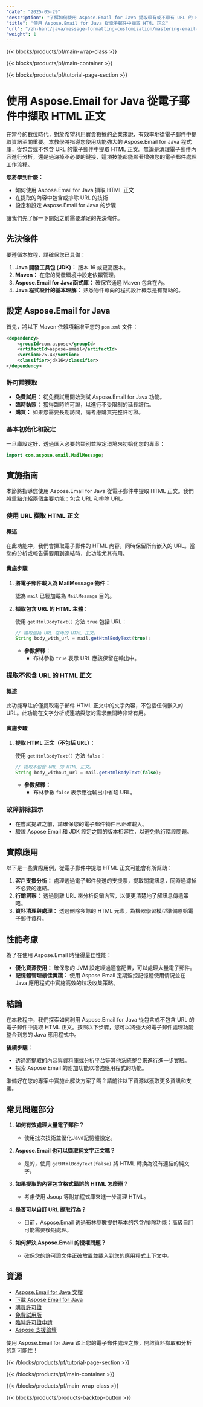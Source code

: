 ```yaml
---
"date": "2025-05-29"
"description": "了解如何使用 Aspose.Email for Java 提取帶有或不帶有 URL 的 HTML 正文，從而增強您的電子郵件處理工作流程。"
"title": "使用 Aspose.Email for Java 從電子郵件中擷取 HTML 正文"
"url": "/zh-hant/java/message-formatting-customization/mastering-email-html-extraction-aspose-java/"
"weight": 1
---
```


{{< blocks/products/pf/main-wrap-class >}}

{{< blocks/products/pf/main-container >}}

{{< blocks/products/pf/tutorial-page-section >}}
# 使用 Aspose.Email for Java 從電子郵件中擷取 HTML 正文

在當今的數位時代，對於希望利用寶貴數據的企業來說，有效率地從電子郵件中提取資訊至關重要。本教學將指導您使用功能強大的 Aspose.Email for Java 程式庫，從包含或不包含 URL 的電子郵件中提取 HTML 正文。無論是清理電子郵件內容進行分析，還是過濾掉不必要的鏈接，這項技能都能顯著增強您的電子郵件處理工作流程。

**您將學到什麼：**
- 如何使用 Aspose.Email for Java 擷取 HTML 正文
- 在提取的內容中包含或排除 URL 的技術
- 設定和設定 Aspose.Email for Java 的步驟

讓我們先了解一下開始之前需要滿足的先決條件。

## 先決條件

要遵循本教程，請確保您已具備：

1. **Java 開發工具包 (JDK)：** 版本 16 或更高版本。
2. **Maven：** 在您的開發環境中設定依賴管理。
3. **Aspose.Email for Java函式庫：** 確保它通過 Maven 包含在內。
4. **Java 程式設計的基本理解：** 熟悉物件導向的程式設計概念是有幫助的。

## 設定 Aspose.Email for Java

首先，將以下 Maven 依賴項新增至您的 `pom.xml` 文件：

```xml
<dependency>
    <groupId>com.aspose</groupId>
    <artifactId>aspose-email</artifactId>
    <version>25.4</version>
    <classifier>jdk16</classifier>
</dependency>
```

### 許可證獲取

- **免費試用：** 從免費試用開始測試 Aspose.Email for Java 功能。
- **臨時執照：** 獲得臨時許可證，以進行不受限制的延長評估。
- **購買：** 如果您需要長期訪問，請考慮購買完整許可證。

### 基本初始化和設定

一旦庫設定好，透過匯入必要的類別並設定環境來初始化您的專案：

```java
import com.aspose.email.MailMessage;
```

## 實施指南

本節將指導您使用 Aspose.Email for Java 從電子郵件中提取 HTML 正文。我們將重點介紹兩個主要功能：包含 URL 和排除 URL。

### 使用 URL 擷取 HTML 正文

#### 概述

在此功能中，我們會擷取電子郵件的 HTML 內容，同時保留所有嵌入的 URL。當您的分析或報告需要用到連結時，此功能尤其有用。

#### 實施步驟

1. **將電子郵件載入為 MailMessage 物件：**
   
   認為 `mail` 已經加載為 `MailMessage` 目的。

2. **擷取包含 URL 的 HTML 主體：**

   使用 `getHtmlBodyText()` 方法 `true` 包括 URL：

   ```java
   // 擷取包括 URL 在內的 HTML 正文。
   String body_with_url = mail.getHtmlBodyText(true);
   ```

   - **參數解釋：** 
     - 布林參數 `true` 表示 URL 應該保留在輸出中。

### 提取不包含 URL 的 HTML 正文

#### 概述

此功能專注於僅提取電子郵件 HTML 正文中的文字內容，不包括任何嵌入的 URL。此功能在文字分析或連結與您的需求無關時非常有用。

#### 實施步驟

1. **提取 HTML 正文（不包括 URL）：**

   使用 `getHtmlBodyText()` 方法 `false`：

   ```java
   // 提取不包含 URL 的 HTML 正文。
   String body_without_url = mail.getHtmlBodyText(false);
   ```

   - **參數解釋：** 
     - 布林參數 `false` 表示應從輸出中省略 URL。

### 故障排除提示

- 在嘗試提取之前，請確保您的電子郵件物件已正確載入。
- 驗證 Aspose.Email 和 JDK 設定之間的版本相容性，以避免執行階段問題。

## 實際應用

以下是一些實際用例，從電子郵件中提取 HTML 正文可能會有所幫助：

1. **客戶支援分析：** 處理透過電子郵件發送的支援票，提取關鍵訊息，同時過濾掉不必要的連結。
2. **行銷洞察：** 透過剝離 URL 來分析促銷內容，以便更清楚地了解訊息傳遞策略。
3. **資料清理與處理：** 透過刪除多餘的 HTML 元素，為機器學習模型準備原始電子郵件資料。

## 性能考慮

為了在使用 Aspose.Email 時獲得最佳性能：

- **優化資源使用：** 確保您的 JVM 設定經過適當配置，可以處理大量電子郵件。
- **記憶體管理最佳實踐：** 使用 Aspose.Email 定期監控記憶體使用情況並在 Java 應用程式中實施高效的垃圾收集策略。

## 結論

在本教程中，我們探索如何利用 Aspose.Email for Java 從包含或不包含 URL 的電子郵件中提取 HTML 正文。按照以下步驟，您可以將強大的電子郵件處理功能整合到您的 Java 應用程式中。

**後續步驟：**
- 透過將提取的內容與資料庫或分析平台等其他系統整合來進行進一步實驗。
- 探索 Aspose.Email 的附加功能以增強應用程式的功能。

準備好在您的專案中實施此解決方案了嗎？請前往以下資源以獲取更多資訊和支援。

## 常見問題部分

1. **如何有效處理大量電子郵件？**
   - 使用批次技術並優化Java記憶體設定。

2. **Aspose.Email 也可以擷取純文字正文嗎？**
   - 是的，使用 `getHtmlBodyText(false)` 將 HTML 轉換為沒有連結的純文字。

3. **如果提取的內容包含格式錯誤的 HTML 怎麼辦？**
   - 考慮使用 Jsoup 等附加程式庫來進一步清理 HTML。

4. **是否可以自訂 URL 提取行為？**
   - 目前，Aspose.Email 透過布林參數提供基本的包含/排除功能；高級自訂可能需要後期處理。

5. **如何解決 Aspose.Email 的授權問題？**
   - 確保您的許可證文件正確放置並載入到您的應用程式上下文中。

## 資源

- [Aspose.Email for Java 文檔](https://reference.aspose.com/email/java/)
- [下載 Aspose.Email for Java](https://releases.aspose.com/email/java/)
- [購買許可證](https://purchase.aspose.com/buy)
- [免費試用版](https://releases.aspose.com/email/java/)
- [臨時許可證申請](https://purchase.aspose.com/temporary-license/)
- [Aspose 支援論壇](https://forum.aspose.com/c/email/10)

使用 Aspose.Email for Java 踏上您的電子郵件處理之旅，開啟資料擷取和分析的新可能性！

{{< /blocks/products/pf/tutorial-page-section >}}

{{< /blocks/products/pf/main-container >}}

{{< /blocks/products/pf/main-wrap-class >}}

{{< blocks/products/products-backtop-button >}}